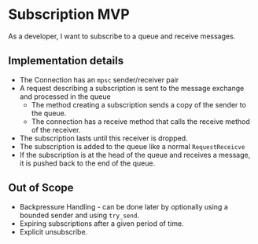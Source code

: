 # Subscription MVP

As a developer, I want to subscribe to a queue and receive messages.

## Implementation details

- The Connection has an `mpsc` sender/receiver pair
- A request describing a subscription is sent to the message exchange and processed in the queue
  - The method creating a subscription sends a copy of the sender to the queue.
  - The connection has a receive method that calls the receive method of the receiver.
- The subscription lasts until this receiver is dropped.
- The subscription is added to the queue like a normal `RequestReceicve`
- If the subscription is at the head of the queue and receives a message, it is pushed back to the end of the queue.

## Out of Scope

- Backpressure Handling - can be done later by optionally using a bounded sender and using `try_send`.
- Expiring subscriptions after a given period of time.
- Explicit unsubscribe.
